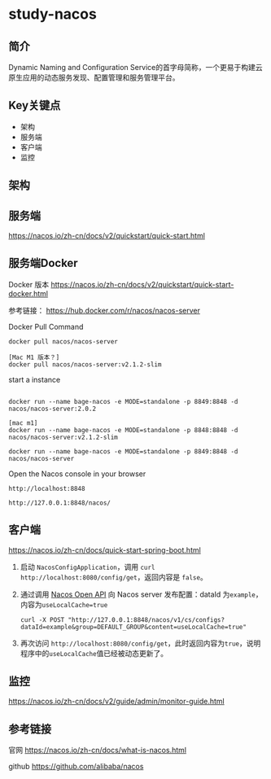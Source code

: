 # study-nacos #
## 简介

Dynamic Naming and Configuration Service的首字母简称，一个更易于构建云原生应用的动态服务发现、配置管理和服务管理平台。





## Key关键点

- 架构
- 服务端
- 客户端
- 监控 



## 架构



## 服务端

https://nacos.io/zh-cn/docs/v2/quickstart/quick-start.html



## 服务端Docker 

Docker 版本 https://nacos.io/zh-cn/docs/v2/quickstart/quick-start-docker.html

参考链接： https://hub.docker.com/r/nacos/nacos-server



Docker Pull Command

```
docker pull nacos/nacos-server

[Mac M1 版本？]
docker pull nacos/nacos-server:v2.1.2-slim
```

start a instance

```

docker run --name bage-nacos -e MODE=standalone -p 8849:8848 -d nacos/nacos-server:2.0.2

[mac m1]
docker run --name bage-nacos -e MODE=standalone -p 8848:8848 -d nacos/nacos-server:v2.1.2-slim

docker run --name bage-nacos -e MODE=standalone -p 8849:8848 -d nacos/nacos-server
```

Open the Nacos console in your browser

```
http://localhost:8848

http://127.0.0.1:8848/nacos/
```







## 客户端

https://nacos.io/zh-cn/docs/quick-start-spring-boot.html



1. 启动 `NacosConfigApplication`，调用 `curl http://localhost:8080/config/get`，返回内容是 `false`。

2. 通过调用 [Nacos Open API](https://nacos.io/zh-cn/docs/open-api.html) 向 Nacos server 发布配置：dataId 为`example`，内容为`useLocalCache=true`

   ```
   curl -X POST "http://127.0.0.1:8848/nacos/v1/cs/configs?dataId=example&group=DEFAULT_GROUP&content=useLocalCache=true"
   ```

3. 再次访问 `http://localhost:8080/config/get`，此时返回内容为`true`，说明程序中的`useLocalCache`值已经被动态更新了。



## 监控 ## 

https://nacos.io/zh-cn/docs/v2/guide/admin/monitor-guide.html



## 参考链接

官网 https://nacos.io/zh-cn/docs/what-is-nacos.html

github https://github.com/alibaba/nacos

